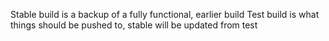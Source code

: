 Stable build is a backup of a fully functional, earlier build
Test build is what things should be pushed to, stable will be updated from test
